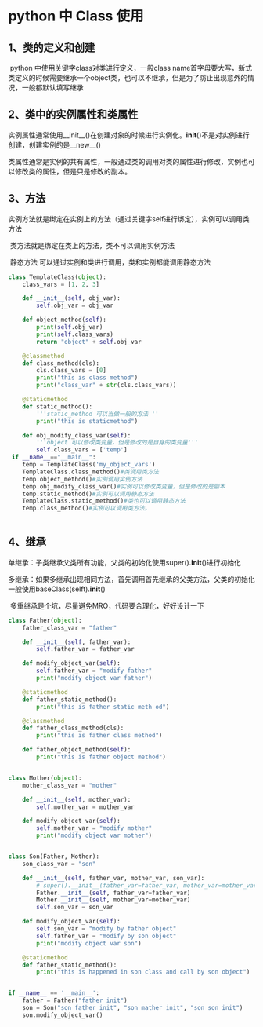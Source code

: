 # **python 中 Class 使用**

## 1、类的定义和创建

​		python 中使用关键字class对类进行定义，一般class name首字母要大写，新式类定义的时候需要继承一个object类，也可以不继承，但是为了防止出现意外的情况，一般都默认填写继承

## 2、类中的实例属性和类属性

​		实例属性通常使用__init__()在创建对象的时候进行实例化。__init__()不是对实例进行创建，创建实例的是__new__()

​		类属性通常是实例的共有属性，一般通过类的调用对类的属性进行修改，实例也可以修改类的属性，但是只是修改的副本。

## 3、方法

​		实例方法就是绑定在实例上的方法（通过关键字self进行绑定），实例可以调用类方法

​		类方法就是绑定在类上的方法，类不可以调用实例方法

​		静态方法 可以通过实例和类进行调用，类和实例都能调用静态方法

```python
class TemplateClass(object):
    class_vars = [1, 2, 3]

    def __init__(self, obj_var):
        self.obj_var = obj_var

    def object_method(self):
        print(self.obj_var)
        print(self.class_vars)
        return "object" + self.obj_var

    @classmethod
    def class_method(cls):
        cls.class_vars = [0]
        print("this is class method")
        print("class_var" + str(cls.class_vars))

    @staticmethod
    def static_method():
        '''static_method 可以当做一般的方法'''
        print("this is staticmethod")

    def obj_modify_class_var(self):
        '''object 可以修改类变量，但是修改的是自身的类变量'''
        self.class_vars = ['temp']
 if __name__=="__main__":
    temp = TemplateClass('my_object_vars')
    TemplateClass.class_method()#类调用类方法
    temp.object_method()#实例调用实例方法
    temp.obj_modify_class_var()#实例可以修改类变量，但是修改的是副本
    temp.static_method()#实例可以调用静态方法
    TemplateClass.static_method()#类也可以调用静态方法
    temp.class_method()#实例可以调用类方法。
    
```

## 4、继承

​	单继承：子类继承父类所有功能，父类的初始化使用super().__init__()进行初始化

​	多继承：如果多继承出现相同方法，首先调用首先继承的父类方法，父类的初始化一般使用baseClass(selft).__init__()

​	多重继承是个坑，尽量避免MRO，代码要合理化，好好设计一下

```python
class Father(object):
    father_class_var = "father"

    def __init__(self, father_var):
        self.father_var = father_var

    def modify_object_var(self):
        self.father_var = "modify father"
        print("modify object var father")

    @staticmethod
    def father_static_method():
        print("this is father static meth od")

    @classmethod
    def father_class_method(cls):
        print("this is father class method")

    def father_object_method(self):
        print("this is father object method")


class Mother(object):
    mother_class_var = "mother"

    def __init__(self, mother_var):
        self.mother_var = mother_var

    def modify_object_var(self):
        self.mother_var = "modify mother"
        print("modify object var mother")


class Son(Father, Mother):
    son_class_var = "son"

    def __init__(self, father_var, mother_var, son_var):
        # super().__init__(father_var=father_var, mother_var=mother_var)
        Father.__init__(self, father_var=father_var)
        Mother.__init__(self, mother_var=mother_var)
        self.son_var = son_var

    def modify_object_var(self):
        self.son_var = "modify by father object"
        self.father_var = "modify by son object"
        print("modify object var son")

    @staticmethod
    def father_static_method():
        print("this is happened in son class and call by son object")


if __name__ == '__main__':
    father = Father("father init")
    son = Son("son father init", "son mather init", "son son init")
    son.modify_object_var()
```

